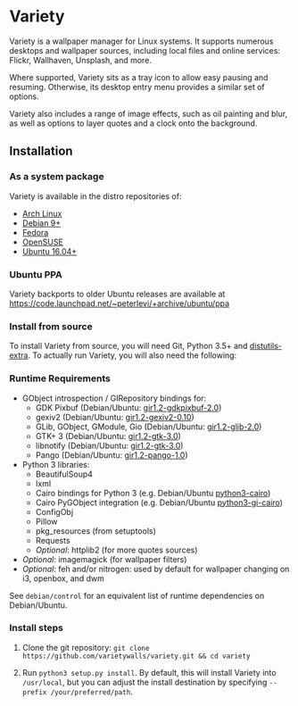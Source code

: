 # Variety

Variety is a wallpaper manager for Linux systems. It supports numerous desktops
and wallpaper sources, including local files and online services: Flickr,
Wallhaven, Unsplash, and more.

Where supported, Variety sits as a tray icon to allow easy pausing and resuming.
Otherwise, its desktop entry menu provides a similar set of options.

Variety also includes a range of image effects, such as oil painting and blur,
as well as options to layer quotes and a clock onto the background.

## Installation

### As a system package

Variety is available in the distro repositories of:

- [Arch Linux](https://www.archlinux.org/packages/community/any/variety/)
- [Debian 9+](https://packages.debian.org/search?keywords=variety)
- [Fedora](https://www.rpmfind.net/linux/rpm2html/search.php?query=variety)
- [OpenSUSE](https://software.opensuse.org/package/variety?search_term=variety)
- [Ubuntu 16.04+](https://packages.ubuntu.com/search?keywords=variety)

### Ubuntu PPA
Variety backports to older Ubuntu releases are available at https://code.launchpad.net/~peterlevi/+archive/ubuntu/ppa

### Install from source
To install Variety from source, you will need Git, Python 3.5+ and [distutils-extra](https://launchpad.net/python-distutils-extra). To actually run Variety, you will also need the following:

### Runtime Requirements
- GObject introspection / GIRepository bindings for:
    - GDK Pixbuf (Debian/Ubuntu: [gir1.2-gdkpixbuf-2.0](https://packages.debian.org/sid/gir1.2-gdkpixbuf-2.0))
    - gexiv2 (Debian/Ubuntu: [gir1.2-gexiv2-0.10](https://packages.debian.org/sid/gir1.2-gexiv2-0.10))
    - GLib, GObject, GModule, Gio (Debian/Ubuntu: [gir1.2-glib-2.0](https://packages.debian.org/sid/gir1.2-glib-2.0))
    - GTK+ 3 (Debian/Ubuntu: [gir1.2-gtk-3.0](https://packages.debian.org/sid/gir1.2-gtk-3.0))
    - libnotify (Debian/Ubuntu: [gir1.2-gtk-3.0](https://packages.debian.org/sid/gir1.2-gtk-3.0))
    - Pango (Debian/Ubuntu: [gir1.2-pango-1.0](https://packages.debian.org/sid/gir1.2-pango-1.0))
- Python 3 libraries:
    - BeautifulSoup4
    - lxml
    - Cairo bindings for Python 3 (e.g. Debian/Ubuntu [python3-cairo](https://packages.debian.org/sid/python3-cairo))
    - Cairo PyGObject integration (e.g. Debian/Ubuntu [python3-gi-cairo](https://packages.debian.org/sid/python3-gi-cairo))
    - ConfigObj
    - Pillow
    - pkg_resources (from setuptools)
    - Requests
    - *Optional*: httplib2 (for more quotes sources)
- *Optional*: imagemagick (for wallpaper filters)
- *Optional*: feh and/or nitrogen: used by default for wallpaper changing on i3, openbox, and dwm

See `debian/control` for an equivalent list of runtime dependencies on Debian/Ubuntu.

### Install steps

1. Clone the git repository: `git clone https://github.com/varietywalls/variety.git && cd variety`

2. Run `python3 setup.py install`. By default, this will install Variety into `/usr/local`, but you can adjust the install destination by specifying `--prefix /your/preferred/path`.
